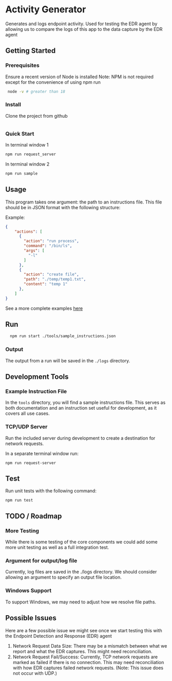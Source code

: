 # Activity Generator
Generates and logs endpoint activity. Used for testing the EDR agent by allowing us to compare the logs of this app to the data capture by the EDR agent

## Getting Started

### Prerequisites
  Ensure a recent version of Node is installed
  Note: NPM is not required except for the convenience of using npm run

  ```sh
   node -v # greater than 18
  ```

### Install
  Clone the project from github
  ```
  
  ```
### Quick Start

In terminal window 1
```sh
npm run request_server
```
In terminal window 2
```sh
npm run sample
```
## Usage

This program takes one argument: the path to an instructions file. This file should be in JSON format with the following structure:

Example:
```json
{
    "actions": [
      {
        "action": "run process",
        "command": "/bin/ls",
        "args": [
          "-l"
        ]
      },
      {
        "action": "create file",
        "path": "./temp/temp1.txt",
        "content": "temp 1"
      },
    ]
}
```

See a more complete examples [here](./tools/sample_instructions.json)


## Run
```sh
  npm run start ./tools/sample_instructions.json
```

### Output
The output from a run will be saved in the `./logs` directory. 

## Development Tools

### Example Instruction File
In the `tools` directory, you will find a sample instructions file. This serves as both documentation and an instruction set useful for development, as it covers all use cases.

### TCP/UDP Server
Run the included server during development to create a destination for network requests.

In a separate terminal window run:
```
npm run request-server
```

## Test
Run unit tests with the following command:

```
npm run test
```

## TODO / Roadmap

### More Testing
While there is some testing of the core components we could add some more unit testing as well as a full integration test.

### Argument for output/log file
Currently, log files are saved in the ./logs directory. We should consider allowing an argument to specify an output file location.

### Windows Support
To support Windows, we may need to adjust how we resolve file paths.

## Possible Issues
Here are a few possible issue we might see once we start testing this with the Endpoint Detection and Response (EDR) agent

1. Network Request Data Size: There may be a mismatch between what we report and what the EDR captures. This might need reconciliation.
2. Network Request Fail/Success: Currently, TCP network requests are marked as failed if there is no connection. This may need reconciliation with how EDR captures failed network requests. (Note: This issue does not occur with UDP.)




